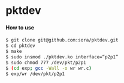 pktdev
======

#### How to use
```bash
$ git clone git@github.com:sora/pktdev.git
$ cd pktdev
$ make
$ sudo insmod ./pktdev.ko interface=“p2p1”
$ sudo chmod 777 /dev/pkt/p2p1
$ (cd exp; gcc -Wall -o wr wr.c)
$ exp/wr /dev/pkt/p2p1
```

